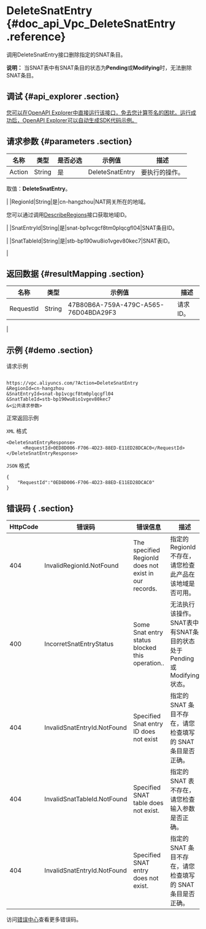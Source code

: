 # DeleteSnatEntry {#doc_api_Vpc_DeleteSnatEntry .reference}

调用DeleteSnatEntry接口删除指定的SNAT条目。

**说明：** 当SNAT表中有SNAT条目的状态为**Pending**或**Modifying**时，无法删除SNAT条目。

## 调试 {#api_explorer .section}

[您可以在OpenAPI Explorer中直接运行该接口，免去您计算签名的困扰。运行成功后，OpenAPI Explorer可以自动生成SDK代码示例。](https://api.aliyun.com/#product=Vpc&api=DeleteSnatEntry&type=RPC&version=2016-04-28)

## 请求参数 {#parameters .section}

|名称|类型|是否必选|示例值|描述|
|--|--|----|---|--|
|Action|String|是|DeleteSnatEntry|要执行的操作。

 取值：**DeleteSnatEntry**。

 |
|RegionId|String|是|cn-hangzhou|NAT网关所在的地域。

 您可以通过调用[DescribeRegions](~~36063~~)接口获取地域ID。

 |
|SnatEntryId|String|是|snat-bp1vcgcf8tm0plqcgfl04|SNAT条目ID。

 |
|SnatTableId|String|是|stb-bp190wu8io1vgev80kec7|SNAT表ID。

 |

## 返回数据 {#resultMapping .section}

|名称|类型|示例值|描述|
|--|--|---|--|
|RequestId|String|47B80B6A-759A-479C-A565-76D04BDA29F3|请求ID。

 |

## 示例 {#demo .section}

请求示例

``` {#request_demo}

https://vpc.aliyuncs.com/?Action=DeleteSnatEntry
&RegionId=cn-hangzhou
&SnatEntryId=snat-bp1vcgcf8tm0plqcgfl04
&SnatTableId=stb-bp190wu8io1vgev80kec7
&<公共请求参数>

```

正常返回示例

`XML` 格式

``` {#xml_return_success_demo}
<DeleteSnatEntryResponse>
      <RequestId>0ED8D006-F706-4D23-88ED-E11ED28DCAC0</RequestId>
</DeleteSnatEntryResponse>
```

`JSON` 格式

``` {#json_return_success_demo}
{
	"RequestId":"0ED8D006-F706-4D23-88ED-E11ED28DCAC0"
}
```

## 错误码 { .section}

|HttpCode|错误码|错误信息|描述|
|--------|---|----|--|
|404|InvalidRegionId.NotFound|The specified RegionId does not exist in our records.|指定的 RegionId 不存在，请您检查此产品在该地域是否可用。|
|400|IncorretSnatEntryStatus|Some Snat entry status blocked this operation..|无法执行该操作。SNAT表中有SNAT条目的状态处于Pending或Modifying状态。|
|404|InvalidSnatEntryId.NotFound|Specified Snat entry ID does not exist|指定的 SNAT 条目不存在，请您检查填写的 SNAT 条目是否正确。|
|404|InvalidSnatTableId.NotFound|Specified SNAT table does not exist.|指定的 SNAT 表不存在，请您检查输入参数是否正确。|
|404|InvalidSnatEntryId.NotFound|Specified SNAT entry does not exist.|指定的 SNAT 条目不存在，请您检查填写的 SNAT 条目是否正确。|

访问[错误中心](https://error-center.aliyun.com/status/product/Vpc)查看更多错误码。

